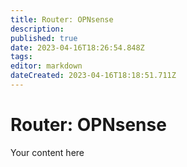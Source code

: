 ```yaml
---
title: Router: OPNsense
description: 
published: true
date: 2023-04-16T18:26:54.848Z
tags: 
editor: markdown
dateCreated: 2023-04-16T18:18:51.711Z
---
```


# Router: OPNsense
Your content here
